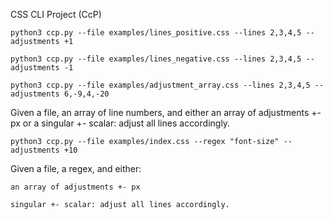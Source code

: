 CSS CLI Project (CcP)


```python3 ccp.py --file examples/lines_positive.css --lines 2,3,4,5 --adjustments +1```

```python3 ccp.py --file examples/lines_negative.css --lines 2,3,4,5 --adjustments -1```

```python3 ccp.py --file examples/adjustment_array.css --lines 2,3,4,5 --adjustments 6,-9,4,-20```


Given a file, an array of line numbers, and either an array of adjustments +- px or a singular +- scalar: adjust all lines accordingly.


```python3 ccp.py --file examples/index.css --regex "font-size" --adjustments +10```


Given a file, a regex, and either:
    
    an array of adjustments +- px
    
    singular +- scalar: adjust all lines accordingly.
